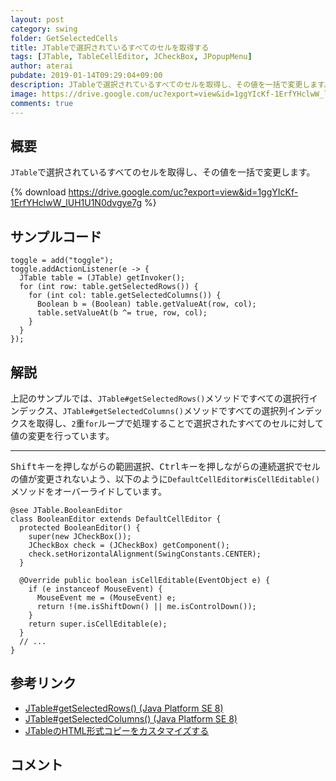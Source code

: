 ```yaml
---
layout: post
category: swing
folder: GetSelectedCells
title: JTableで選択されているすべてのセルを取得する
tags: [JTable, TableCellEditor, JCheckBox, JPopupMenu]
author: aterai
pubdate: 2019-01-14T09:29:04+09:00
description: JTableで選択されているすべてのセルを取得し、その値を一括で変更します。
image: https://drive.google.com/uc?export=view&id=1ggYIcKf-1ErfYHclwW_lUH1U1N0dvgye7g
comments: true
---
```

## 概要
`JTable`で選択されているすべてのセルを取得し、その値を一括で変更します。

{% download https://drive.google.com/uc?export=view&id=1ggYIcKf-1ErfYHclwW_lUH1U1N0dvgye7g %}

## サンプルコード
<pre class="prettyprint"><code>toggle = add("toggle");
toggle.addActionListener(e -&gt; {
  JTable table = (JTable) getInvoker();
  for (int row: table.getSelectedRows()) {
    for (int col: table.getSelectedColumns()) {
      Boolean b = (Boolean) table.getValueAt(row, col);
      table.setValueAt(b ^= true, row, col);
    }
  }
});
</code></pre>

## 解説
上記のサンプルでは、`JTable#getSelectedRows()`メソッドですべての選択行インデックス、`JTable#getSelectedColumns()`メソッドですべての選択列インデックスを取得し、`2`重`for`ループで処理することで選択されたすべてのセルに対して値の変更を行っています。

- - - -
<kbd>Shift</kbd>キーを押しながらの範囲選択、<kbd>Ctrl</kbd>キーを押しながらの連続選択でセルの値が変更されないよう、以下のように`DefaultCellEditor#isCellEditable()`メソッドをオーバーライドしています。

<pre class="prettyprint"><code>@see JTable.BooleanEditor
class BooleanEditor extends DefaultCellEditor {
  protected BooleanEditor() {
    super(new JCheckBox());
    JCheckBox check = (JCheckBox) getComponent();
    check.setHorizontalAlignment(SwingConstants.CENTER);
  }

  @Override public boolean isCellEditable(EventObject e) {
    if (e instanceof MouseEvent) {
      MouseEvent me = (MouseEvent) e;
      return !(me.isShiftDown() || me.isControlDown());
    }
    return super.isCellEditable(e);
  }
  // ...
}
</code></pre>

## 参考リンク
- [JTable#getSelectedRows() (Java Platform SE 8)](https://docs.oracle.com/javase/jp/8/docs/api/javax/swing/JTable.html#getSelectedRows--)
- [JTable#getSelectedColumns() (Java Platform SE 8)](https://docs.oracle.com/javase/jp/8/docs/api/javax/swing/JTable.html#getSelectedColumns--)
- [JTableのHTML形式コピーをカスタマイズする](https://ateraimemo.com/Swing/HtmlTableTransferHandler.html)

<!-- dummy comment line for breaking list -->

## コメント
